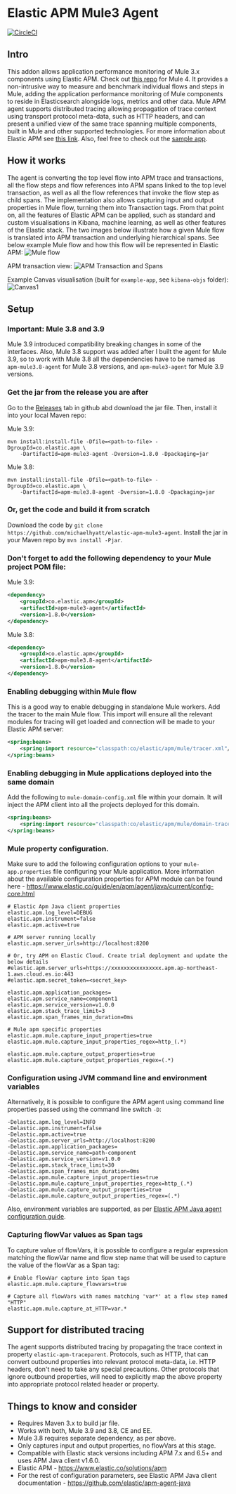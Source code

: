 # Elastic APM Mule3 Agent

[![CircleCI](https://circleci.com/gh/michaelhyatt/elastic-apm-mule3-agent.svg?style=svg)](https://circleci.com/gh/michaelhyatt/elastic-apm-mule3-agent)


## Intro
This addon allows application performance monitoring of Mule 3.x components using Elastic APM. Check out [this repo](https://github.com/michaelhyatt/elastic-apm-mule4-agent) for Mule 4. It provides a non-intrusive way to measure and benchmark individual flows and steps in Mule, adding the application performance monitoring of Mule components to reside in Elasticsearch alongside logs, metrics and other data. Mule APM agent supports distributed tracing allowing propagation of trace context using transport protocol meta-data, such as HTTP headers, and can present a unified view of the same trace spanning multiple components, built in Mule and other supported technologies. For more information about Elastic APM see [this link](https://www.elastic.co/solutions/apm). Also, feel free to check out the [sample app](example-app).

## How it works
The agent is converting the top level flow into APM trace and transactions, all the flow steps and flow references into APM spans linked to the top level transaction, as well as all the flow references that invoke the flow step as child spans. The implementation also allows capturing input and output properties in Mule flow, turning them into Transaction tags. From that point on, all the features of Elastic APM can be applied, such as standard and custom visualisations in Kibana, machine learning, as well as other features of the Elastic stack. The two images below illustrate how a given Mule flow is translated into APM transaction and underlying hierarchical spans. See below example Mule flow and how this flow will be represented in Elastic APM:
![Mule flow](./apm-mule3-agent.png)

APM transaction view:
![APM Transaction and Spans](./apm.png)

Example Canvas visualisation (built for `example-app`, see `kibana-objs` folder):
![Canvas1](./canvas1.png)

## Setup

### Important: Mule 3.8 and 3.9
Mule 3.9 introduced compatibility breaking changes in some of the interfaces. Also, Mule 3.8 support was added after I built the agent for Mule 3.9, so to work with Mule 3.8 all the dependencies have to be named as `apm-mule3.8-agent` for Mule 3.8 versions, and `apm-mule3-agent` for Mule 3.9 versions.

### Get the jar from the release you are after
Go to the [Releases](https://github.com/michaelhyatt/elastic-apm-mule3-agent/releases) tab in github abd download the jar file. Then, install it into your local Maven repo:

Mule 3.9:
```
mvn install:install-file -Dfile=<path-to-file> -DgroupId=co.elastic.apm \
    -DartifactId=apm-mule3-agent -Dversion=1.8.0 -Dpackaging=jar
```

Mule 3.8:
```
mvn install:install-file -Dfile=<path-to-file> -DgroupId=co.elastic.apm \
    -DartifactId=apm-mule3.8-agent -Dversion=1.8.0 -Dpackaging=jar
```

### Or, get the code and build it from scratch
Download the code by `git clone https://github.com/michaelhyatt/elastic-apm-mule3-agent`. Install the jar in your Maven repo by `mvn install -Pjar`.

### Don't forget to add the following dependency to your Mule project POM file:

Mule 3.9:
```xml
<dependency>
    <groupId>co.elastic.apm</groupId>
    <artifactId>apm-mule3-agent</artifactId>
    <version>1.8.0</version>
</dependency>
```

Mule 3.8:
```xml
<dependency>
    <groupId>co.elastic.apm</groupId>
    <artifactId>apm-mule3.8-agent</artifactId>
    <version>1.8.0</version>
</dependency>
```

### Enabling debugging within Mule flow
This is a good way to enable debugging in standalone Mule workers. Add the tracer to the main Mule flow. This import will ensure all the relevant modules for tracing will get loaded and connection will be made to your Elastic APM server:
```xml
<spring:beans>
    <spring:import resource="classpath:co/elastic/apm/mule/tracer.xml"/>
</spring:beans>
```

### Enabling debugging in Mule applications deployed into the same domain
Add the following to `mule-domain-config.xml` file within your domain. It will inject the APM client into all the projects deployed for this domain.
```xml
<spring:beans>
    <spring:import resource="classpath:co/elastic/apm/mule/domain-tracer.xml" />
</spring:beans>
```

### Mule property configuration.
Make sure to add the following configuration options to your `mule-app.properties` file configuring your Mule application. More information about the available configuration properties for APM module can be found here - https://www.elastic.co/guide/en/apm/agent/java/current/config-core.html
```properties
# Elastic Apm Java client properties
elastic.apm.log_level=DEBUG
elastic.apm.instrument=false
elastic.apm.active=true

# APM server running locally
elastic.apm.server_urls=http://localhost:8200

# Or, try APM on Elastic Cloud. Create trial deployment and update the below details
#elastic.apm.server_urls=https://xxxxxxxxxxxxxxxx.apm.ap-northeast-1.aws.cloud.es.io:443
#elastic.apm.secret_token=<secret_key>

elastic.apm.application_packages=
elastic.apm.service_name=component1
elastic.apm.service_version=v1.0.0
elastic.apm.stack_trace_limit=3
elastic.apm.span_frames_min_duration=0ms

# Mule apm specific properties
elastic.apm.mule.capture_input_properties=true
elastic.apm.mule.capture_input_properties_regex=http_(.*)

elastic.apm.mule.capture_output_properties=true
elastic.apm.mule.capture_output_properties_regex=(.*)
```

### Configuration using JVM command line and environment variables
Alternatively, it is possible to configure the APM agent using command line properties passed using the command line switch `-D`:
```properties
-Delastic.apm.log_level=INFO
-Delastic.apm.instrument=false
-Delastic.apm.active=true
-Delastic.apm.server_urls=http://localhost:8200
-Delastic.apm.application_packages=
-Delastic.apm.service_name=path-component
-Delastic.apm.service_version=v1.0.0
-Delastic.apm.stack_trace_limit=30
-Delastic.apm.span_frames_min_duration=0ms
-Delastic.apm.mule.capture_input_properties=true
-Delastic.apm.mule.capture_input_properties_regex=http_(.*)
-Delastic.apm.mule.capture_output_properties=true
-Delastic.apm.mule.capture_output_properties_regex=(.*)
```
Also, environment variables are supported, as per [Elastic APM Java agent configuration guide](https://www.elastic.co/guide/en/apm/agent/java/current/config-core.html).

### Capturing flowVar values as Span tags
To capture value of flowVars, it is possible to configure a regular expression matching the flowVar name and flow step name that will be used to capture the value of the flowVar as a Span tag:
```properties
# Enable flowVar capture into Span tags
elastic.apm.mule.capture_flowvars=true

# Capture all flowVars with names matching 'var*' at a flow step named "HTTP"
elastic.apm.mule.capture_at_HTTP=var.*
```

## Support for distributed tracing
The agent supports distributed tracing by propagating the trace context in property `elastic-apm-traceparent`. Protocols, such as HTTP, that can convert outbound properties into relevant protocol meta-data, i.e. HTTP headers, don't need to take any special precautions. Other protocols that ignore outbound properties, will need to explicitly map the above property into appropriate protocol related header or property.

## Things to know and consider
* Requires Maven 3.x to build jar file.
* Works with both, Mule 3.9 and 3.8, CE and EE.
* Mule 3.8 requires separate dependency, as per above.
* Only captures input and output properties, no flowVars at this stage.
* Compatible with Elastic stack versions including APM 7.x and 6.5+ and uses APM Java client v1.6.0.
* Elastic APM - https://www.elastic.co/solutions/apm
* For the rest of configuration parameters, see Elastic APM Java client documentation - https://github.com/elastic/apm-agent-java
